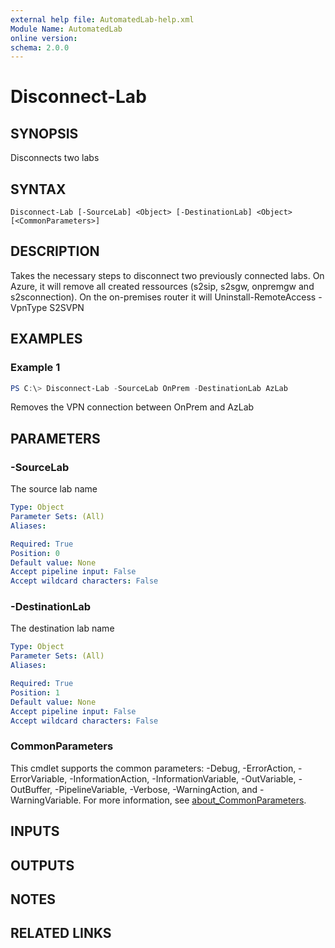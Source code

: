 ```yaml
---
external help file: AutomatedLab-help.xml
Module Name: AutomatedLab
online version:
schema: 2.0.0
---
```


# Disconnect-Lab

## SYNOPSIS
Disconnects two labs

## SYNTAX

```
Disconnect-Lab [-SourceLab] <Object> [-DestinationLab] <Object> [<CommonParameters>]
```

## DESCRIPTION
Takes the necessary steps to disconnect two previously connected labs.
On Azure, it will remove all created ressources (s2sip, s2sgw, onpremgw and s2sconnection).
On the on-premises router it will Uninstall-RemoteAccess -VpnType S2SVPN

## EXAMPLES

### Example 1
```powershell
PS C:\> Disconnect-Lab -SourceLab OnPrem -DestinationLab AzLab
```

Removes the VPN connection between OnPrem and AzLab

## PARAMETERS

### -SourceLab
The source lab name

```yaml
Type: Object
Parameter Sets: (All)
Aliases:

Required: True
Position: 0
Default value: None
Accept pipeline input: False
Accept wildcard characters: False
```

### -DestinationLab
The destination lab name

```yaml
Type: Object
Parameter Sets: (All)
Aliases:

Required: True
Position: 1
Default value: None
Accept pipeline input: False
Accept wildcard characters: False
```

### CommonParameters
This cmdlet supports the common parameters: -Debug, -ErrorAction, -ErrorVariable, -InformationAction, -InformationVariable, -OutVariable, -OutBuffer, -PipelineVariable, -Verbose, -WarningAction, and -WarningVariable. For more information, see [about_CommonParameters](http://go.microsoft.com/fwlink/?LinkID=113216).

## INPUTS

## OUTPUTS

## NOTES

## RELATED LINKS
